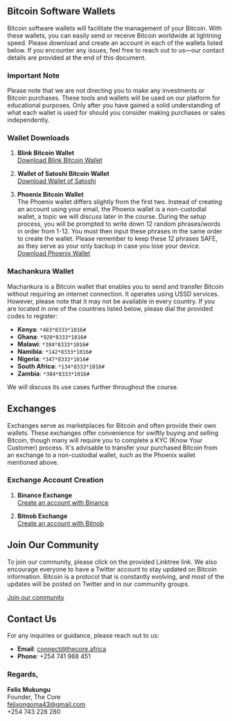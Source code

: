 ## Bitcoin Software Wallets

Bitcoin software wallets will facilitate the management of your Bitcoin. With these wallets, you can easily send or receive Bitcoin worldwide at lightning speed. Please download and create an account in each of the wallets listed below. If you encounter any issues, feel free to reach out to us—our contact details are provided at the end of this document.

### **Important Note**
Please note that we are not directing you to make any investments or Bitcoin purchases. These tools and wallets will be used on our platform for educational purposes. Only after you have gained a solid understanding of what each wallet is used for should you consider making purchases or sales independently.

### Wallet Downloads

1. **Blink Bitcoin Wallet**  
   [Download Blink Bitcoin Wallet](https://get.blink.sv/taproot1)

2. **Wallet of Satoshi Bitcoin Wallet**  
   [Download Wallet of Satoshi](https://play.google.com/store/apps/details?id=com.livingroomofsatoshi.wallet)

3. **Phoenix Bitcoin Wallet**  
   The Phoenix wallet differs slightly from the first two. Instead of creating an account using your email, the Phoenix wallet is a non-custodial wallet, a topic we will discuss later in the course. During the setup process, you will be prompted to write down 12 random phrases/words in order from 1-12. You must then input these phrases in the same order to create the wallet. Please remember to keep these 12 phrases SAFE, as they serve as your only backup in case you lose your device.  
   [Download Phoenix Wallet](https://play.google.com/store/apps/details?id=fr.acinq.phoenix.mainnet)

### **Machankura Wallet**

Machankura is a Bitcoin wallet that enables you to send and transfer Bitcoin without requiring an internet connection. It operates using USSD services. However, please note that it may not be available in every country. If you are located in one of the countries listed below, please dial the provided codes to register:

- **Kenya**: `*483*8333*1016#`
- **Ghana**: `*920*8333*1016#`
- **Malawi**: `*384*8333*1016#`
- **Namibia**: `*142*8333*1016#`
- **Nigeria**: `*347*8333*1016#`
- **South Africa**: `*134*8333*1016#`
- **Zambia**: `*384*8333*1016#`

We will discuss its use cases further throughout the course.

## Exchanges

Exchanges serve as marketplaces for Bitcoin and often provide their own wallets. These exchanges offer convenience for swiftly buying and selling Bitcoin, though many will require you to complete a KYC (Know Your Customer) process. It's advisable to transfer your purchased Bitcoin from an exchange to a non-custodial wallet, such as the Phoenix wallet mentioned above.

### Exchange Account Creation

1. **Binance Exchange**  
   [Create an account with Binance](https://www.binance.info/en/activity/referral-entry/CPA?ref=CPA_00M5ZGAVUI)

2. **Bitnob Exchange**  
   [Create an account with Bitnob](https://bitnob.page.link/fLDr)

## Join Our Community

To join our community, please click on the provided Linktree link. We also encourage everyone to have a Twitter account to stay updated on Bitcoin information. Bitcoin is a protocol that is constantly evolving, and most of the updates will be posted on Twitter and in our community groups.

[Join our community](https://linktr.ee/thecore21m)

## Contact Us

For any inquiries or guidance, please reach out to us:

- **Email**: [connect@thecore.africa](mailto:connect@thecore.africa)
- **Phone**: +254 741 968 451

### **Regards,**
**Felix Mukungu**  
Founder, The Core  
[felixongoma43@gmail.com](mailto:felixongoma43@gmail.com)  
+254 743 228 280

